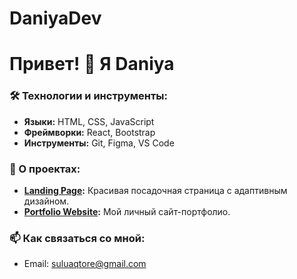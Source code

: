 # DaniyaDev
# Привет! 👋 Я Daniya

### 🛠️ Технологии и инструменты:
- **Языки:** HTML, CSS, JavaScript
- **Фреймворки:** React, Bootstrap
- **Инструменты:** Git, Figma, VS Code

### 🚀 О проектах:
- **[Landing Page](https://github.com/Daniyasulu/landing-page):** Красивая посадочная страница с адаптивным дизайном.
- **[Portfolio Website](https://github.com/Daniyasulu/portfolio):** Мой личный сайт-портфолио.

### 📫 Как связаться со мной:
- Email: suluaqtore@gmail.com
